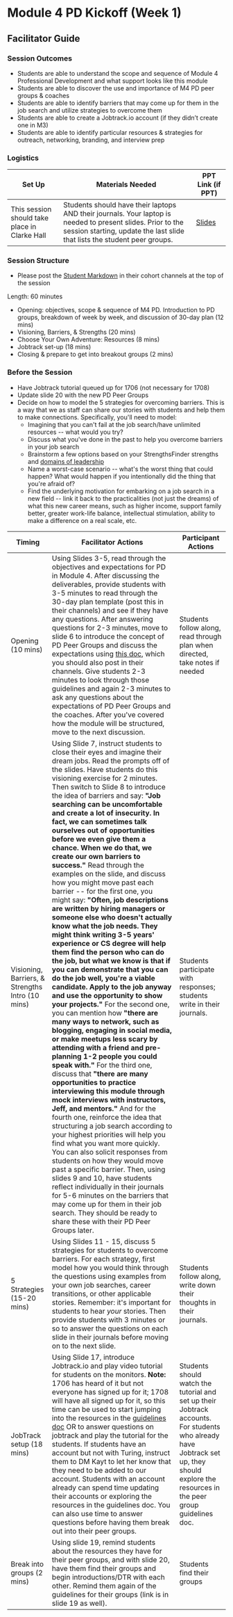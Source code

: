 # Module 4 PD Kickoff (Week 1)

## Facilitator Guide

### Session Outcomes

* Students are able to understand the scope and sequence of Module 4 Professional Development and what support looks like this module
* Students are able to discover the use and importance of M4 PD peer groups & coaches
* Students are able to identify barriers that may come up for them in the job search and utilize strategies to overcome them
* Students are able to create a Jobtrack.io account (if they didn’t create one in M3)
* Students are able to identify particular resources & strategies for outreach, networking, branding, and interview prep

### Logistics

| Set Up | Materials Needed | PPT Link (if PPT)|
| ------ | ---------------- | ---------------- |
| This session should take place in Clarke Hall| Students should have their laptops AND their journals. Your laptop is needed to present slides. Prior to the session starting, update the last slide that lists the student peer groups. | [Slides](https://docs.google.com/presentation/d/1DNPivOJBUUnWlwD-n-2K9dysidWPyVFaqCvMmy87Irw/edit?usp=sharing) |

### Session Structure

* Please post the [Student Markdown](https://github.com/turingschool/career-development-curriculum/blob/master/module_four/pd_kickoff.md) in their cohort channels at the top of the session

Length: 60 minutes
 
* Opening: objectives, scope & sequence of M4 PD. Introduction to PD groups, breakdown of week by week, and discussion of 30-day plan (12 mins)
* Visioning, Barriers, & Strengths (20 mins)
* Choose Your Own Adventure: Resources (8 mins)
* Jobtrack set-up (18 mins)
* Closing & prepare to get into breakout groups (2 mins)

### Before the Session
* Have Jobtrack tutorial queued up for 1706 (not necessary for 1708)
* Update slide 20 with the new PD Peer Groups
* Decide on how to model the 5 strategies for overcoming barriers. This is a way that we as staff can share our stories with students and help them to make connections. Specifically, you'll need to model:
  * Imagining that you can't fail at the job search/have unlimited resources -- what would you try?
  * Discuss what you've done in the past to help you overcome barriers in your job search
  * Brainstorm a few options based on your StrengthsFinder strengths and [domains of leadership](https://docs.google.com/document/d/1N449kYbcOhu22vbORfjUOfjFOIfPoka5w00q_fklipU/edit?usp=sharing)
  * Name a worst-case scenario -- what's the worst thing that could happen? What would happen if you intentionally did the thing that you're afraid of?
  * Find the underlying motivation for embarking on a job search in a new field -- link it back to the practicalities (not just the dreams) of what this new career means, such as higher income, support family better, greater work-life balance, intellectual stimulation, ability to make a difference on a real scale, etc. 

| Timing                                           | Facilitator Actions                                                                                                                                                                                                                                                                                                                                                                                                                                                                                                                                                                                                                                                                                                                                                                                                                                                                                                                                                                                                                                                                                                                                                                                                                                                                                                                                                                                                                                                                                                                                                                                                                                                                                                                                                                                                                                                                                                                                | Participant Actions                                                                                                                                                                       |
|--------------------------------------------------|----------------------------------------------------------------------------------------------------------------------------------------------------------------------------------------------------------------------------------------------------------------------------------------------------------------------------------------------------------------------------------------------------------------------------------------------------------------------------------------------------------------------------------------------------------------------------------------------------------------------------------------------------------------------------------------------------------------------------------------------------------------------------------------------------------------------------------------------------------------------------------------------------------------------------------------------------------------------------------------------------------------------------------------------------------------------------------------------------------------------------------------------------------------------------------------------------------------------------------------------------------------------------------------------------------------------------------------------------------------------------------------------------------------------------------------------------------------------------------------------------------------------------------------------------------------------------------------------------------------------------------------------------------------------------------------------------------------------------------------------------------------------------------------------------------------------------------------------------------------------------------------------------------------------------------------------------|-------------------------------------------------------------------------------------------------------------------------------------------------------------------------------------------|
| Opening (10 mins)                                | Using Slides 3-5, read through the objectives and expectations for PD in Module 4. After discussing the deliverables, provide students with 3-5 minutes to read through the 30-day plan template (post this in their channels) and see if they have any questions. After answering questions for 2-3 minutes, move to slide 6 to introduce the concept of PD Peer Groups and discuss the expectations using [this doc](https://github.com/turingschool/career-development-curriculum/blob/master/module_four/guidelines_for_peer_groups.md), which you should also post in their channels. Give students 2-3 minutes to look through those guidelines and again 2-3 minutes to ask any questions about the expectations of PD Peer Groups and the coaches. After you've covered how the module will be structured, move to the next discussion.                                                                                                                                                                                                                                                                                                                                                                                                                                                                                                                                                                                                                                                                                                                                                                                                                                                                                                                                                                                                                                                                                                    | Students follow along, read through plan when directed, take notes if needed                                                                                                              |
| Visioning, Barriers, & Strengths Intro (10 mins) | Using Slide 7, instruct students to close their eyes and imagine their dream jobs. Read the prompts off of the slides. Have students do this visioning exercise for 2 minutes. Then switch to Slide 8 to introduce the idea of barriers and say: **"Job searching can be uncomfortable and create a lot of insecurity. In fact, we can sometimes talk ourselves out of opportunities before we even give them a chance. When we do that, we create our own barriers to success."** Read through the examples on the slide, and discuss how you might move past each barrier -- for the first one, you might say: **"Often, job descriptions are written by hiring managers or someone else who doesn't actually know what the job needs. They might think writing 3-5 years' experience or CS degree will help them find the person who can do the job, but what we know is that if you can demonstrate that you can do the job well, you're a viable candidate. Apply to the job anyway and use the opportunity to show your projects."** For the second one, you can mention how **"there are many ways to network, such as blogging, engaging in social media, or make meetups less scary by attending with a friend and pre-planning 1-2 people you could speak with."** For the third one, discuss that **"there are many opportunities to practice interviewing this module through mock interviews with instructors, Jeff, and mentors."** And for the fourth one, reinforce the idea that structuring a job search according to your highest priorities will help you find what you want more quickly. You can also solicit responses from students on how they would move past a specific barrier. Then, using slides 9 and 10, have students reflect individually in their journals for 5-6 minutes on the barriers that may come up for them in their job search. They should be ready to share these with their PD Peer Groups later.  | Students participate with responses; students write in their journals.                                                                                                                    |
| 5 Strategies (15-20 mins)                        | Using Slides 11 - 15, discuss 5 strategies for students to overcome barriers. For each strategy, first model how you would think through the questions using examples from your own job searches, career transitions, or other applicable stories. Remember: it's important for students to hear *your* stories. Then provide students with 3 minutes or so to answer the questions on each slide in their journals before moving on to the next slide.                                                                                                                                                                                                                                                                                                                                                                                                                                                                                                                                                                                                                                                                                                                                                                                                                                                                                                                                                                                                                                                                                                                                                                                                                                                                                                                                                                                                                                                                                            | Students follow along, write down their thoughts in their journals.                                                                                                                       |
| JobTrack setup (18 mins)                         | Using Slide 17, introduce Jobtrack.io and play video tutorial for students on the monitors. **Note:** 1706 has heard of it but not everyone has signed up for it; 1708 will have all signed up for it, so this time can be used to start jumping into the resources in the [guidelines doc](https://github.com/turingschool/career-development-curriculum/blob/master/module_four/guidelines_for_peer_groups.md) OR to answer questions on jobtrack and play the tutorial for the students. If students have an account but not with Turing, instruct them to DM Kayt to let her know that they need to be added to our account. Students with an account already can spend time updating their accounts or exploring the resources in the guidelines doc. You can also use time to answer questions before having them break out into their peer groups.                                                                                                                                                                                                                                                                                                                                                                                                                                                                                                                                                                                                                                                                                                                                                                                                                                                                                                                                                                                                                                                                                          | Students should watch the tutorial and set up their Jobtrack accounts. For students who already have Jobtrack set up, they should explore the resources in the peer group guidelines doc. |
| Break into groups (2 mins)                       | Using slide 19, remind students about the resources they have for their peer groups, and with slide 20, have them find their groups and begin introductions/DTR with each other. Remind them again of the guidelines for their groups (link is in slide 19 as well).                                                                                                                                                                                                                                                                                                                                                                                                                                                                                                                                                                                                                                                                                                                                                                                                                                                                                                                                                                                                                                                                                                                                                                                                                                                                                                                                                                                                                                                                                                                                                                                                                                                                               | Students find their groups                                                                                                                                                                |
